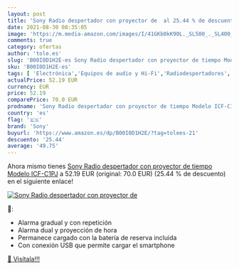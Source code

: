 ```yaml
---
layout: post
title: 'Sony Radio despertador con proyector de  al 25.44 % de descuento'
date: 2021-08-30 08:35:05
image: 'https://m.media-amazon.com/images/I/41GKb0kK90L._SL500_._SL400_.jpg'
comments: true
category: ofertas
author: 'tole.es'
slug: 'B00I0D1H2E-es Sony Radio despertador con proyector de tiempo Modelo...'
sku: 'B00I0D1H2E-es'
tags: [ 'Electrónica','Equipos de audio y Hi-Fi','Radiodespertadores','Radios','sony', ]
actualPrice: 52.19 EUR
currency: EUR
price: 52.19
comparePrice: 70.0 EUR
prodname: 'Sony Radio despertador con proyector de tiempo Modelo ICF-C1PJ'
country: 'es'
flag: '🇪🇸'
brand: 'Sony'
buyurl: 'https://www.amazon.es/dp/B00I0D1H2E/?tag=tolees-21'
descuento: '25.44'
average: '49.75'
---
```


Ahora mismo tienes [Sony Radio despertador con proyector de tiempo Modelo ICF-C1PJ](https://www.amazon.es/dp/B00I0D1H2E/?tag=tolees-21) a 52.19 EUR (original: 70.0 EUR) (25.44 %  de descuento) en el siguiente enlace!

[![Sony Radio despertador con proyector de ](https://m.media-amazon.com/images/I/41GKb0kK90L._SL500_._SL400_.jpg)](https://www.amazon.es/dp/B00I0D1H2E/?tag=tolees-21)

🔎:

- Alarma gradual y con repetición
- Alarma dual y proyección de hora
- Permanece cargado con la batería de reserva incluida
- Con conexión USB que permite cargar el smartphone

[🛒 Visítala!!!](https://www.amazon.es/dp/B00I0D1H2E/?tag=tolees-21)
